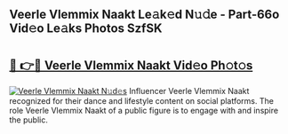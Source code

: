 ## Veerle Vlemmix Naakt Le𝚊k𝚎d N𝚞𝚍e - Part-66o Vid𝚎o Le𝚊ks Photos SzfSK

# <h2><a href="http://fb6w6l.evod.top/?m=Veerle+Vlemmix+Naakt">🔗 👉🔴 Veerle Vlemmix Naakt Vid𝚎o Ph𝚘t𝚘s</a></h2>

[![Veerle Vlemmix Naakt N𝚞d𝚎s](https://i.imgur.com/8V9OHl7.gif)](http://fb6w6l.evod.top/?m=Veerle+Vlemmix+Naakt)
Influencer Veerle Vlemmix Naakt recognized for their dance and lifestyle content on social platforms. The role Veerle Vlemmix Naakt of a public figure is to engage with and inspire the public. 
